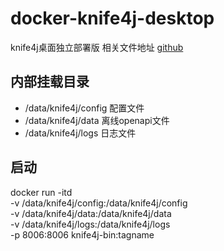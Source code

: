 # docker-knife4j-desktop
knife4j桌面独立部署版
相关文件地址
[github](https://github.com/hjl2626/docker-knife4j-desktop)

## 内部挂载目录

- /data/knife4j/config  配置文件
- /data/knife4j/data 离线openapi文件
- /data/knife4j/logs 日志文件


## 启动
docker run -itd \
-v /data/knife4j/config:/data/knife4j/config \
-v /data/knife4j/data:/data/knife4j/data \
-v /data/knife4j/logs:/data/knife4j/logs \
-p 8006:8006 knife4j-bin:tagname
